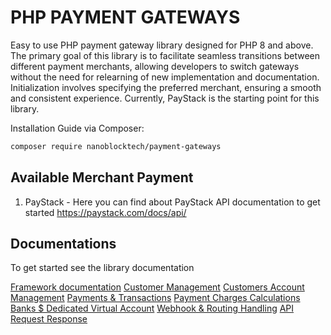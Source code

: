 # PHP PAYMENT GATEWAYS 

Easy to use PHP payment gateway library designed for PHP 8 and above.
The primary goal of this library is to facilitate seamless transitions between different payment merchants,
allowing developers to switch gateways without the need for relearning of new implementation and documentation.
Initialization involves specifying the preferred merchant, ensuring a smooth and consistent experience.
Currently, PayStack is the starting point for this library.


Installation Guide via Composer:

```bash
composer require nanoblocktech/payment-gateways
```

## Available Merchant Payment

1. PayStack - Here you can find about PayStack API documentation to get started https://paystack.com/docs/api/


## Documentations

To get started see the library documentation

[Framework documentation](docs/)
[Customer Management](docs/CUSTOMER.md)
[Customers Account Management](docs/ACCOUNT.md)
[Payments & Transactions](docs/PAYMENT.md)
[Payment Charges Calculations](docs/CHARGES.md)
[Banks $ Dedicated Virtual Account](docs/BANK.md)
[Webhook & Routing Handling](docs/HOOKS.md)
[API Request Response](docs/RESPONSE.md)

